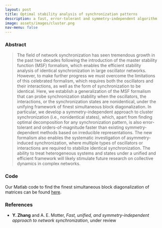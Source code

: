 ```yaml
---
layout: post
title: Optimal stability analysis of synchronization patterns
description: a fast, error-tolerant and symmetry-independent algorithm to optimally decouple variational equations
image: assets/images/cluster.png
nav-menu: false
---
```


### Abstract
> The field of network synchronization has seen tremendous growth in the past two decades following the introduction of the master stability function (MSF) formalism, which enables the efficient stability analysis of identical synchronization in large oscillator networks.
> However, to make further progress we must overcome the limitations of this celebrated formalism, which requires both the oscillators and their interactions, as well as the form of synchronization to be identical.
> Here, we establish a generalization of the MSF formalism that can probe synchronization stability when the oscillators, the interactions, or the synchronization states are nonidentical, under the unifying framework of finest simultaneous block diagonalization.
> In particular, we develop a symmetry-independent approach to cluster synchronization (i.e., nonidentical states), which, apart from finding optimal decomposition for any synchronization pattern, is also error-tolerant and orders-of-magnitude faster than existing symmetry-dependent methods based on irreducible representations.
> The new formalism also enables the systematic investigation of asymmetry-induced synchronization, where multiple types of oscillators or interactions are required to stabilize identical synchronization.
> The ability to treat heterogeneous systems and states under a unified and efficient framework will likely stimulate future research on collective dynamics in complex networks.

### Code
Our Matlab code to find the finest simultaneous block diagonalization of matrices can be found [here](https://github.com/y-z-zhang/net-sync-sym).

### References
* **Y. Zhang** and A. E. Motter, *Fast, unified, and symmetry-independent approach to network synchronization*, under review

